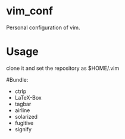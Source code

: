 # vim_conf
Personal configuration of vim.

# Usage
clone it and set the repository as $HOME/.vim

#Bundle:
- ctrlp
- LaTeX-Box
- tagbar
- airline
- solarized
- fugitive
- signify
